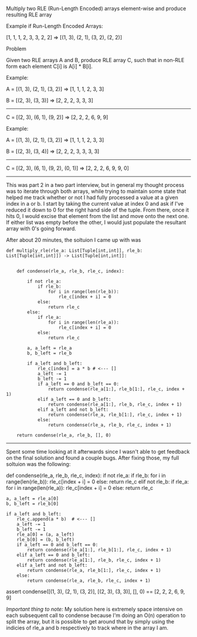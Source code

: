 Multiply two RLE (Run-Length Encoded) arrays element-wise and produce resulting RLE array

Example if Run-Length Encoded Arrays:

[1, 1, 1, 2, 3, 3, 2, 2] => [(1, 3), (2, 1), (3, 2), (2, 2)]

Problem

Given two RLE arrays A and B, produce RLE array C, such that in non-RLE form each element C[i] is A[i] * B[i].

Example:

A = [(1, 3), (2, 1), (3, 2)] => [1, 1, 1, 2, 3, 3]

B = [(2, 3), (3, 3)] => [2, 2, 2, 3, 3, 3]

--------------------------------------------------

C = [(2, 3), (6, 1), (9, 2)] => [2, 2, 2, 6, 9, 9]

Example:

A = [(1, 3), (2, 1), (3, 2)] => [1, 1, 1, 2, 3, 3]

B = [(2, 3), (3, 4)] => [2, 2, 2, 3, 3, 3, 3]

--------------------------------------------------

C = [(2, 3), (6, 1), (9, 2), (0, 1)] => [2, 2, 2, 6, 9, 9, 0]

---

This was part 2 in a two part interview, but in general my thought process was to iterate through both arrays, while trying to maintain some state that helped me track whether or not I had fully processed a value at a given index in a or b. I start by taking the current value at index 0 and ask if I've reduced it down to 0 for the right hand side of the tuple. From there, once it hits 0, I would excise that element from the list and move onto the next one. If either list was empty before the other, I would just populate the resultant array with 0's going forward.

After about 20 minutes, the soltuion I came up with was

```
def multiply_rle(rle_a: List[Tuple[int,int]], rle_b: List[Tuple[int,int]]) -> List[Tuple[int,int]]:
    

    def condense(rle_a, rle_b, rle_c, index):

        if not rle_a:
            if rle_b:
                for i in range(len(rle_b)):
                    rle_c[index + i] = 0
            else:
                return rle_c
        else:
            if rle_a:
                for i in range(len(rle_a)):
                    rle_c[index + i] = 0
            else:
                return rle_c

        a, a_left = rle_a
        b, b_left = rle_b

        if a_left and b_left:
            rle_c[index] = a * b # <--- []
            a_left -= 1
            b_left -= 1
            if a_left == 0 and b_left == 0:
                return condense(rle_a[1:], rle_b[1:], rle_c, index + 1)
            elif a_left == 0 and b_left:
                return condense(rle_a[1:], rle_b, rle_c, index + 1)
            elif a_left and not b_left:
                return condense(rle_a, rle_b[1:], rle_c, index + 1)
            else:
                return condense(rle_a, rle_b, rle_c, index + 1)

    return condense(rle_a, rle_b, [], 0)
```

---

Spent some time looking at it afterwards since I wasn't able to get feedback on the final solution and found a couple bugs. After fixing those, my full soltuion was the following:

def condense(rle_a, rle_b, rle_c, index):
    if not rle_a:
        if rle_b:
            for i in range(len(rle_b)):
                rle_c[index + i] = 0
        else:
            return rle_c
    elif not rle_b:
        if rle_a:
            for i in range(len(rle_a)):
                rle_c[index + i] = 0
        else:
            return rle_c

    a, a_left = rle_a[0]
    b, b_left = rle_b[0]

    if a_left and b_left:
        rle_c.append(a * b)  # <--- []
        a_left -= 1
        b_left -= 1
        rle_a[0] = (a, a_left)
        rle_b[0] = (b, b_left)
        if a_left == 0 and b_left == 0:
            return condense(rle_a[1:], rle_b[1:], rle_c, index + 1)
        elif a_left == 0 and b_left:
            return condense(rle_a[1:], rle_b, rle_c, index + 1)
        elif a_left and not b_left:
            return condense(rle_a, rle_b[1:], rle_c, index + 1)
        else:
            return condense(rle_a, rle_b, rle_c, index + 1)

assert condense([(1, 3), (2, 1), (3, 2)], [(2, 3), (3, 3)], [], 0) == [2, 2, 2, 6, 9, 9]

*Important thing to note:* My solution here is extremely space intensive on each subsequent call to
condense because I'm doing an O(n) operation to split the array, but it is possible to get around
that by simply using the indicies of rle_a and b respectively to track where in the array I am.

